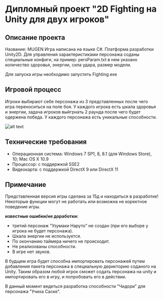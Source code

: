 # Дипломный проект "2D Fighting на Unity для двух игроков"
## Описание проекта
Название: MUGEN 
Игра написана на языке C#. 
Платформа разработки Unity2D.
Для управления характеристиками персонажа соданы специальные конфиги, на пример: persParam.txt в нем указано количество здоровья, энергии, сила удара, размер модели.

Для запуска игры необходимо запустить Fighting.exe

## Игровой процесс
Игроки выбирают себе персонажа из 3 представленных после чего игра переноситься на поле боя. 
У каждого игрока есть шкала здоровья и энергии, задача игроков выйгрнать 2 раунда после чего будет одержена победа.
У каждого персонажа есть уникальные способности.

![alt text](https://sun9-88.userapi.com/impg/fp7K-PuP7QPqHZwmSUMeOtvSqesvVIv1BaxI7w/X6TL3J_g0uo.jpg?size=1920x1079&quality=96&sign=b70c71a558a4804e6731f90d822bfc82&type=album "Демонстрация поединка")

## Технические требования
- Операционная система: Windows 7 SP1, 8, 8.1 (для Windows Store), 10; Mac OS X 10.9 
- Процессор: с поддержкой SSE2
- Видеокарта: с поддержкой DirectX 9 или DirectX 11

## Примечание
Представленная версия игры сделана за 15д и находиться в разработке! 
Некоторые функции могут не работать или возможна не коректное поведение игры.

**известные ошибки/не доработки:**
- третий персонаж "Узумаки Наруто" не создан (при его выборе у игрока не будет персонажа).
- Шкала энергии не используется.
- По окончанию таймера ничего не происходит.
- Не реализованы способности.
- В игре нет звуков.

В будщем игра будет способна импортировать персонажей путем добавления пакета персонажа в специальную дерикторию соданого на Unity.
Таким образом любой игрок сможет содать персонажа на unity и импортировать его в игру, и попробовать его в действии.

В данный момент ведеться разработка способности "Чидори" для персонажа "Учиха Саске".
